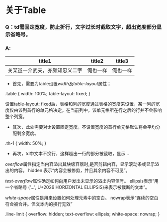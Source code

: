 # 关于Table
### Q：td需固定宽度，防止折行，文字过长时截取文字，超出宽度部分显示省略号。
### A:
<table class="table">
    <thead>
        <tr>
            <th class="th-1">title1</th>
            <th class="th-2">title2</th>
            <th class="th-3">title3</th>
        </tr>
    <thead>
    <tbody>
        <tr>
            <td class="line-limit">关某虽一介武夫，亦颇知忠义二字</td>
            <td class="line-limit">俺也一样</td>
            <td class="line-limit">俺也一样</td>
        </tr>
    </tbody>
</table>


* 首先，需要为table设置*width*及*table-layout*属性；


.table {
    width: 100%;
    table-layout: fixed;
}

设置table-layout: fixed后，表格和列的宽度通过表格的宽度来设置，某一列的宽度仅由该列首行的单元格决定。在当前列中，该单元格所在行之后的行并不会影响整个列宽。

* 其次，此处需要对th设置固定宽度。不设置宽度的首行单元格默认将会平均分配剩余宽度。

.th-1 {
    width: 50%;
}

* 再次，td中文本不换行，这样超出一行的部分被截取，显示...

*overflow*属性指定当内容溢出其块级容器时,是否剪辑内容，显示滚动条或显示溢出的内容。
hidden 表示“内容会被修剪，并且其余内容不可见”。

*text-overflow*属性确定如何向用户发出未显示的溢出内容信号。
ellipsis表示“用一个省略号 ('…', U+2026 HORIZONTAL ELLIPSIS)来表示被截断的文本”。

*white-space*属性是用来设置如何处理元素中的空白。
nowrap表示“连续的空白符会被合并。但文本内的换行无效”

.line-limit {
    overflow: hidden;
    text-overflow: ellipsis;
    white-space: nowrap;
}

